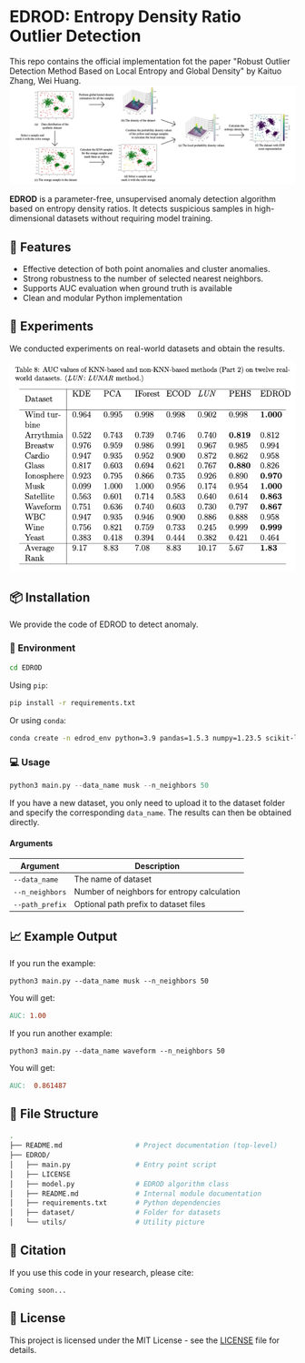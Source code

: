 # EDROD: Entropy Density Ratio Outlier Detection

This repo contains the official implementation fot the paper "Robust Outlier Detection Method Based on Local Entropy and Global Density" by Kaituo Zhang, Wei Huang.
![flowchart](/EDROD/utilis/flowchart.png)

**EDROD** is a parameter-free, unsupervised anomaly detection algorithm based on entropy density ratios. It detects suspicious samples in high-dimensional datasets without requiring model training.

## 🚀  Features

- Effective detection of both point anomalies and cluster anomalies.
- Strong robustness to the number of selected nearest neighbors.
- Supports AUC evaluation when ground truth is available
- Clean and modular Python implementation

## 🧪 Experiments

We conducted experiments on real-world datasets and obtain the results.

![flowchart](/EDROD/utilis/real-world-result.png)

## 📦 Installation

We provide the code of EDROD to detect anomaly.

### 🧩 Environment

```bash
cd EDROD
```

Using `pip`:

```bash
pip install -r requirements.txt
```

Or using `conda`:

```bash
conda create -n edrod_env python=3.9 pandas=1.5.3 numpy=1.23.5 scikit-learn=1.2.2
```

### 💻  Usage

```python
python3 main.py --data_name musk --n_neighbors 50
```

If you have a new dataset, you only need to upload it to the dataset folder and specify the corresponding `data_name`. The results can then be obtained directly.

#### Arguments

| Argument        | Description                                 |
| --------------- | ------------------------------------------- |
| `--data_name`   | The name of dataset                         |
| `--n_neighbors` | Number of neighbors for entropy calculation |
| `--path_prefix` | Optional path prefix to dataset files       |

## 📈 Example Output

If you run the example:

```
python3 main.py --data_name musk --n_neighbors 50
```

You will get:

```makefile
AUC: 1.00
```

If you run another example:

```
python3 main.py --data_name waveform --n_neighbors 50
```

You will get:

```makefile
AUC:  0.861487
```

## 📁 File Structure

```bash
.
├── README.md                  # Project documentation (top-level)
├── EDROD/
│   ├── main.py                # Entry point script
│   ├── LICENSE
│   ├── model.py               # EDROD algorithm class
│   ├── README.md              # Internal module documentation
│   ├── requirements.txt       # Python dependencies
│   ├── dataset/               # Folder for datasets
│   └── utils/                 # Utility picture

```

## 📖 Citation

If you use this code in your research, please cite:

```nginx
Coming soon...
```

## 📝 License

This project is licensed under the MIT License - see the [LICENSE](/EDROD/LICENSE.txt) file for details.
